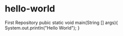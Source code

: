 # hello-world
First Repository
pubic static void main(String [] args){
   System.out.println("Hello World");
}
